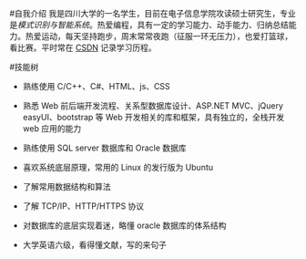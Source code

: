 #自我介绍
我是四川大学的一名学生，目前在电子信息学院攻读硕士研究生，专业是*模式识别与智能系统*。热爱编程，具有一定的学习能力、动手能力、归纳总结能力。热爱运动，每天坚持跑步，周末常常夜跑（征服一环无压力），也爱打篮球，看比赛。平时常在 [CSDN](http://blog.csdn.net/chengonghao?viewmode=list "我的博客") 记录学习历程。

#技能树
* 熟练使用 C/C++、C#、HTML、js、CSS

* 熟悉 Web 前后端开发流程、关系型数据库设计、ASP.NET MVC、jQuery easyUI、bootstrap 等 Web 开发相关的库和框架，具有独立的，全栈开发 web 应用的能力

* 熟练使用 SQL server 数据库和 Oracle 数据库

* 喜欢系统底层原理，常用的 Linux 的发行版为 Ubuntu

* 了解常用数据结构和算法

* 了解 TCP/IP、HTTP/HTTPS 协议

* 对数据库的底层实现着迷，略懂 oracle 数据库的体系结构

* 大学英语六级，看得懂文献，写的来句子

